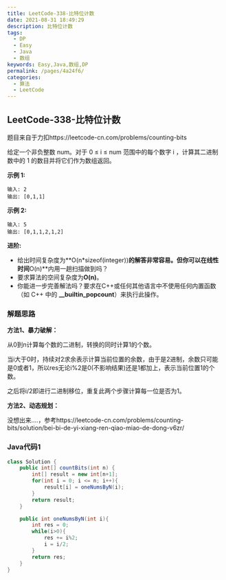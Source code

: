 ```yaml
---
title: LeetCode-338-比特位计数
date: 2021-08-31 18:49:29
description: 比特位计数
tags: 
  - DP
  - Easy
  - Java
  - 数组
keywords: Easy,Java,数组,DP
permalink: /pages/4a24f6/
categories: 
  - 算法
  - LeetCode
---
```


## LeetCode-338-比特位计数

题目来自于力扣https://leetcode-cn.com/problems/counting-bits

给定一个非负整数 num。对于 0 ≤ i ≤ num 范围中的每个数字 i ，计算其二进制数中的 1 的数目并将它们作为数组返回。

**示例 1:**

```
输入: 2
输出: [0,1,1]
```

**示例 2:**

```
输入: 5
输出: [0,1,1,2,1,2]
```

**进阶:**

- 给出时间复杂度为**O(n*sizeof(integer))**的解答非常容易。但你可以在线性时间**O(n)**内用一趟扫描做到吗？
- 要求算法的空间复杂度为**O(n)**。
- 你能进一步完善解法吗？要求在C++或任何其他语言中不使用任何内置函数（如 C++ 中的 **__builtin_popcount**）来执行此操作。

 <!--more-->

### 解题思路

**方法1、暴力破解：**

从0到n计算每个数的二进制，转换的同时计算1的个数。

当i大于0时，持续对2求余表示计算当前位置的余数，由于是2进制，余数只可能是0或者1，所以res无论i%2是0(不影响结果)还是1都加上，表示当前位置1的个数。

之后将i/2即进行二进制移位，重复此两个步骤计算每一位是否为1。

**方法2、动态规划：**

没想出来....，参考https://leetcode-cn.com/problems/counting-bits/solution/bei-bi-de-yi-xiang-ren-qiao-miao-de-dong-v6zr/

### Java代码1

```java
class Solution {
    public int[] countBits(int n) {
        int[] result = new int[n+1];
        for(int i = 0; i <= n; i++){
            result[i] = oneNumsByN(i);
        }   
        return result;
    }

    public int oneNumsByN(int i){
        int res = 0;
        while(i>0){
            res += i%2;
            i = i/2;
        }
        return res;
    }
}
```
